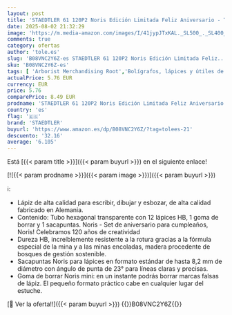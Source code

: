 ```yaml
---
layout: post
title: 'STAEDTLER 61 120P2 Noris Edición Limitada Feliz Aniversario - Tubo hexagonal transparente con 12 lápices de grafito Noris HB de Grafito  1 Goma de borrar Noris + GRATIS 1 Afilalápices'
date: 2025-08-02 21:32:29
image: 'https://m.media-amazon.com/images/I/41jypJTxKAL._SL500_._SL400_.jpg'
comments: true
category: ofertas
author: 'tole.es'
slug: 'B08VNC2Y6Z-es STAEDTLER 61 120P2 Noris Edición Limitada Feliz...'
sku: 'B08VNC2Y6Z-es'
tags: [ 'Arborist Merchandising Root','Bolígrafos, lápices y útiles de escritura','Lápices','Lápices de madera','Oficina y papelería','Self Service','Special Features Stores','Top Brands Office Selection','Top Brands Office Stationary','borrar','de','ea2646c3-be00-45fe-8702-34c4f95305c9_0','ea2646c3-be00-45fe-8702-34c4f95305c9_4301','goma','lápices','staedtler','🇪🇸', ]
actualPrice: 5.76 EUR
currency: EUR
price: 5.76
comparePrice: 8.49 EUR
prodname: 'STAEDTLER 61 120P2 Noris Edición Limitada Feliz Aniversario - Tubo hexagonal transparente con 12 lápices de grafito Noris HB de Grafito  1 Goma de borrar Noris + GRATIS 1 Afilalápices'
country: 'es'
flag: '🇪🇸'
brand: 'STAEDTLER'
buyurl: 'https://www.amazon.es/dp/B08VNC2Y6Z/?tag=tolees-21'
descuento: '32.16'
average: '6.105'
---
```


Está [{{< param title >}}]({{< param buyurl >}}) en el siguiente enlace!

[![{{< param prodname >}}]({{< param image >}})]({{< param buyurl >}})

ℹ️:

- Lápiz de alta calidad para escribir, dibujar y esbozar, de alta calidad fabricado en Alemania.
- Contenido: Tubo hexagonal transparente con 12 lápices HB, 1 goma de borrar y 1 sacapuntas. Noris - Set de aniversario para cumpleaños, Noris! Celebramos 120 años de creatividad
- Dureza HB, increíblemente resistente a la rotura gracias a la fórmula especial de la mina y a las minas encoladas, madera procedente de bosques de gestión sostenible.
- Sacapuntas Noris para lápices en formato estándar de hasta 8,2 mm de diámetro con ángulo de punta de 23° para líneas claras y precisas.
- Goma de borrar Noris mini: en un instante podrás borrar marcas falsas de lápiz. El pequeño formato práctico cabe en cualquier lugar del estuche.

[🛒 Ver la oferta!!]({{< param buyurl >}})
{{<world>}}B08VNC2Y6Z{{</world>}}
